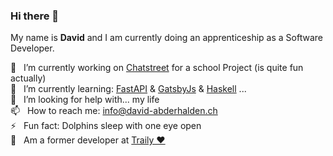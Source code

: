 ### Hi there 👋

My name is __David__ and I am currently doing an apprenticeship as a Software Developer.

🔭 &nbsp; I’m currently working on [Chatstreet](https://github.com/Chatstreet/Chatstreet) for a school Project (is quite fun actually)  
🌱 &nbsp; I’m currently learning: [FastAPI](https://fastapi.tiangolo.com/) & [GatsbyJs](https://www.gatsbyjs.com/) & [Haskell](https://www.haskell.org/) ...  
🤔 &nbsp; I’m looking for help with... my life  
📫 &nbsp; How to reach me: info@david-abderhalden.ch  
⚡ &nbsp; Fun fact: Dolphins sleep with one eye open  
💚 &nbsp; Am a former developer at [Traily ❤](https://traily.ch/)

